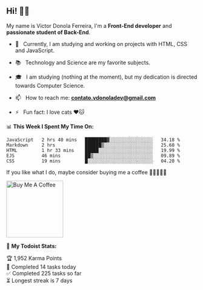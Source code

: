 <h2 align="left">Hi! 👋🏻</h2>  

<p align="left">
	My name is Victor Donola Ferreira, I'm a <strong>Front-End developer</strong> and <strong>passionate student of Back-End</strong>.
</p>

- 🔭 &nbsp; Currently, I am studying and working on projects with HTML, CSS and JavaScript.

- :books: &nbsp; Technology and Science are my favorite subjects.

- 🎓 &nbsp; I am studying (nothing at the moment), but my dedication is directed towards Computer Science.

- 📫 &nbsp; How to reach me: **contato.vdonoladev@gmail.com**

- ⚡️ &nbsp; Fun fact: I love cats ❤️🐱

📊 **This Week I Spent My Time On:**
<!--START_SECTION:waka-->
```text
JavaScript   2 hrs 40 mins   ████████▓░░░░░░░░░░░░░░░░   34.18 % 
Markdown     2 hrs           ██████▒░░░░░░░░░░░░░░░░░░   25.60 % 
HTML         1 hr 33 mins    █████░░░░░░░░░░░░░░░░░░░░   19.99 % 
EJS          46 mins         ██▒░░░░░░░░░░░░░░░░░░░░░░   09.89 % 
CSS          19 mins         █░░░░░░░░░░░░░░░░░░░░░░░░   04.20 % 
```
<!--END_SECTION:waka-->

If you like what I do, maybe consider buying me a coffee 🥺👉🏻👈🏻

<a href="https://www.buymeacoffee.com/xuxuti" target="_blank"><img src="https://cdn.buymeacoffee.com/buttons/v2/default-red.png" alt="Buy Me A Coffee" width="150" ></a>

🚧 **My Todoist Stats:**
<!-- TODO-IST:START -->
🏆  1,952 Karma Points           
🌸  Completed 14 tasks today           
✅  Completed 225 tasks so far           
⏳  Longest streak is 7 days
<!-- TODO-IST:END -->
